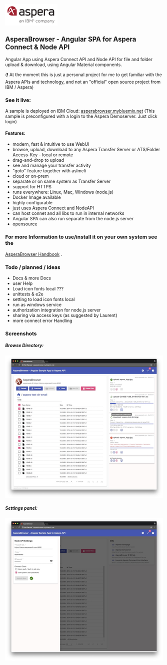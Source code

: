 ![](doc/img/aspera.png)
## AsperaBrowser -  Angular SPA for Aspera Connect & Node API  

Angular App using Aspera Connect API and Node API for file and folder upload & download, using Angular Material components.

(:exclamation: At the moment this is just a personal project for me to get familiar with the Aspera APIs and technology, and not an "official" open source project from IBM / Aspera)

### See it live:
A sample is deployed on IBM Cloud:
[asperabrowser.mybluemix.net](https://asperabrowser.mybluemix.net)
(This sample is preconfigured with a login to the Aspera Demoserver. Just click login)

#### Features:
- modern, fast & intuitive to use WebUI
- browse, upload, download to any Aspera Transfer Server or ATS/Folder Access-Key - local or remote
- drag-and-drop to upload
- see and manage your transfer activity
- "goto" feature together with aslmcli
- cloud or on-prem
- separate or on same system as Transfer Server
- support for HTTPS 
- runs everywhere: Linux, Mac, Windows (node.js)   
- Docker Image available  
- highly configurable
- just uses Aspera Connect and NodeAPI
- can host connet and all libs to run in internal networks
- Angular SPA can also run separate from the node.js server
- opensource

### For more Information to use/install it on your own system see the  
[AsperaBrowser Handbook](https://github.com/m67hoff/aspera-browser/wiki) .

### Todo / planned / ideas 
- Docs & more Docs
- user Help
- Load icon fonts local ???
- unittests & e2e 
- setting to load icon fonts local
- run as windows service   
- authorization integration for node.js server 
- sharing via access keys  (as suggested by Laurent)  
- more connect error Handling

### Screenshots 

##### Browse Directory:
![](doc/img/browse.jpg)

##### Settings panel:
![](doc/img/settings.jpg)
